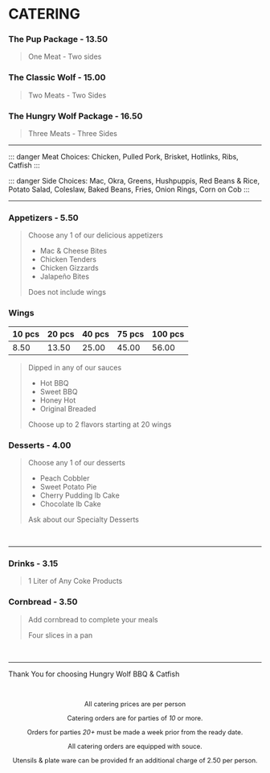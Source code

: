 # CATERING

### The Pup Package - 13.50
> One Meat - Two sides

### The Classic Wolf - 15.00
> Two Meats - Two Sides

### The Hungry Wolf Package - 16.50
> Three Meats - Three Sides

<hr>

::: danger Meat Choices:
Chicken, Pulled Pork, Brisket, Hotlinks, Ribs, Catfish
:::

::: danger Side Choices:
Mac, Okra, Greens, Hushpuppis, Red Beans & Rice, Potato Salad, Coleslaw, Baked Beans, Fries, Onion Rings, Corn on Cob
:::
<hr>

### Appetizers - 5.50

> Choose any 1 of our delicious appetizers
> - Mac & Cheese Bites
> - Chicken Tenders
> - Chicken Gizzards
> - Jalapeño Bites
>
> Does not include wings

### Wings

| 10 pcs | 20 pcs | 40 pcs | 75 pcs | 100 pcs|
| ------ | ------ | ------ | ------ | ------ |
|  8.50  | 13.50  | 25.00  | 45.00  | 56.00  |

> Dipped in any of our sauces
> - Hot BBQ
> - Sweet BBQ
> - Honey Hot
> - Original Breaded
>
> Choose up to 2 flavors starting at 20 wings




### Desserts - 4.00
> Choose any 1 of our desserts
> - Peach Cobbler
> - Sweet Potato Pie
> - Cherry Pudding lb Cake
> - Chocolate lb Cake
>
> Ask about our Specialty Desserts

<br>
<hr>

### Drinks - 3.15 <Badge text="A Liter" type="error"/>
> 1 Liter of Any Coke Products

### Cornbread - 3.50 <Badge text="A Pan" type="error"/>
> Add cornbread to complete your meals
>
> Four slices in a pan

<br>
<hr>
<Banner>Thank You for choosing Hungry Wolf BBQ & Catfish</Banner>

<div class="cat">
  <p>All catering prices are per person</p>
  <p>Catering orders are for parties of <em>10</em> or more.</p>
  <p>Orders for parties <em>20+</em> must be made a week prior from the ready date.</p>
  <p>All catering orders are equipped with souce.</p>
  <p>Utensils & plate ware can be provided fr an additional charge of 2.50 per person.</p>
</div>

<Available/>
<Disclaimer/>

<style scoped>
.cat {
   padding-top: 2rem;
   padding-bottom: 2rem;
   text-align: center;
   font-weight: 400;
   font-size: 0.8rem;
}
</style>
